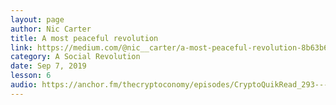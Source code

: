 ```yaml
---
layout: page
author: Nic Carter
title: A most peaceful revolution
link: https://medium.com/@nic__carter/a-most-peaceful-revolution-8b63b64c203e
category: A Social Revolution
date: Sep 7, 2019
lesson: 6
audio: https://anchor.fm/thecryptoconomy/episodes/CryptoQuikRead_293---A-Most-Peaceful-Revolution-Nic-Carter-e5bfpm/a-an7otc
---
```

